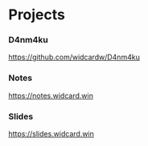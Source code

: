 # Projects

### D4nm4ku

<https://github.com/widcardw/D4nm4ku>

### Notes

<https://notes.widcard.win>

### Slides

<https://slides.widcard.win>

